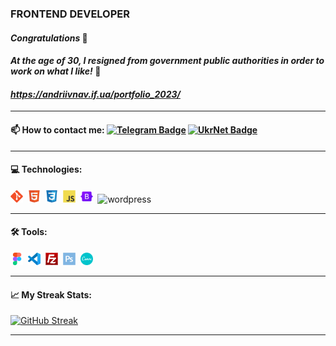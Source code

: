 ### FRONTEND DEVELOPER 
#### *Сongratulations* 👋 
#### *At the age of 30, I resigned from government public authorities in order to work on what I like!* 🚀
 #### *https://andriivnav.if.ua/portfolio_2023/*
---

#### :mailbox: How to contact me:      [![Telegram Badge](https://img.shields.io/badge/-ViktoriiaSmith-blue?style=flat&logo=Telegram&logoColor=white)](https://t.me/La_vie_chocolat)     [![UkrNet Badge](https://img.shields.io/badge/-Ukr.net-green?style=flat&logo=UkrNet&logoColor=white)](mailto:andriivna_v@ukr.net)  

---

#### 💻 Technologies:
 <div>
  <img src="https://github.com/devicons/devicon/blob/master/icons/git/git-original.svg" title="git" alt="git" width="20" height="20"/>&nbsp;
  <img src="https://github.com/devicons/devicon/blob/master/icons/html5/html5-original.svg" title="html5" alt="html5" width="20" height="20"/>&nbsp;
  <img src="https://github.com/devicons/devicon/blob/master/icons/css3/css3-original.svg" title="css" alt="css" width="20" height="20"/>&nbsp;
  <img src="https://github.com/devicons/devicon/blob/master/icons/javascript/javascript-original.svg" title="javascript" alt="javascript" width="20" height="20"/>&nbsp;
   <img src="https://github.com/devicons/devicon/blob/master/icons/bootstrap/bootstrap-original.svg" title="bootstrap" alt="bootstrap" width="20" height="20"/>&nbsp;
   <img src="https://cdn.jsdelivr.net/gh/devicons/devicon/icons/wordpress/wordpress-original.svg" title="wordpress" alt="wordpress" width="20" height="20"/>&nbsp;
</div>

---

#### 🛠 Tools:
<div>
  <img src="https://github.com/devicons/devicon/blob/master/icons/figma/figma-original.svg" title="figma" alt="figma" width="20" height="20"/>&nbsp;
    <img src="https://github.com/devicons/devicon/blob/master/icons/vscode/vscode-original.svg" title="vscode" alt="vscode" width="20" height="20"/>&nbsp;
   <img src="https://github.com/devicons/devicon/blob/master/icons/filezilla/filezilla-plain.svg" title="filezilla" alt="filezilla" width="20" height="20"/>&nbsp;
    <img src="https://github.com/devicons/devicon/blob/master/icons/photoshop/photoshop-plain.svg" title="photoshop" alt="photoshop" width="20" height="20"/>&nbsp;
  <img src="https://github.com/devicons/devicon/blob/master/icons/canva/canva-original.svg" title="canva" alt="canva" width="20" height="20"/>&nbsp;
</div>

---

#### 📈 My Streak Stats: 

[![GitHub Streak](https://github-readme-streak-stats.herokuapp.com/?user=ViktoriiaUa&theme=vue-dark)](https://git.io/streak-stats)

---




